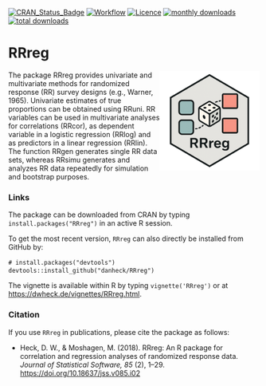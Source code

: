 [![CRAN_Status_Badge](http://www.r-pkg.org/badges/version/RRreg)](http://cran.r-project.org/package=RRreg)
[![Workflow](https://github.com/danheck/RRreg/actions/workflows/check-standard.yaml/badge.svg)](https://github.com/danheck/RRreg/actions/workflows/check-standard.yaml)
[![Licence](https://img.shields.io/badge/licence-GPL--2-green.svg)](https://www.gnu.org/licenses/old-licenses/gpl-2.0.html)
[![monthly downloads](http://cranlogs.r-pkg.org/badges/RRreg)](http://cranlogs.r-pkg.org/badges/RRreg)
[![total downloads](http://cranlogs.r-pkg.org/badges/grand-total/RRreg)](http://cranlogs.r-pkg.org/badges/grand-total/RRreg)
<!--[![Research software impact](http://depsy.org/api/package/cran/RRreg/badge.svg)](http://depsy.org/package/r/RRreg)-->

RRreg
=====

<img src="man/figures/RRreg.png" width="200" align="right">
The package RRreg provides univariate and multivariate methods for randomized response (RR) survey designs (e.g., Warner, 1965). Univariate estimates of true proportions can be obtained using RRuni. RR variables can be used in multivariate analyses for correlations (RRcor), as dependent variable in a logistic regression (RRlog) and as predictors in a linear regression (RRlin). The function RRgen generates single RR data sets, whereas RRsimu generates and analyzes RR data repeatedly for simulation and bootstrap purposes.

### Links

The package can be downloaded from CRAN by typing `install.packages("RRreg")` in an active R session.

To get the most recent version, `RRreg` can also directly be installed from GitHub by:
```
# install.packages("devtools")
devtools::install_github("danheck/RRreg")
```

The vignette is available within R by typing `vignette('RRreg')` or at https://dwheck.de/vignettes/RRreg.html.

### Citation

If you use `RRreg` in publications, please cite the package as follows:

- Heck, D. W., & Moshagen, M. (2018). RRreg: An R package for correlation and regression analyses of randomized response data. *Journal of Statistical Software, 85* (2), 1–29. https://doi.org/10.18637/jss.v085.i02
